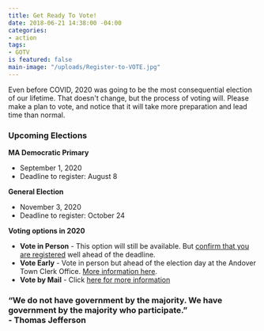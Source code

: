 ```yaml
---
title: Get Ready To Vote!
date: 2018-06-21 14:38:00 -04:00
categories:
- action
tags:
- GOTV
is featured: false
main-image: "/uploads/Register-to-VOTE.jpg"
---
```


Even before COVID, 2020 was going to be the most consequential election of our lifetime. That doesn't change, but the process of voting will. Please make a plan to vote, and notice that it will take more preparation and lead time than normal. 

### Upcoming Elections<BR>
**MA Democratic Primary**
* September 1, 2020
* Deadline to register: August 8

**General Election**
* November 3, 2020
* Deadline to register: October 24

**Voting options in 2020**
* **Vote in Person** - This option will still be available. But [confirm that you are registered](https://www.sec.state.ma.us/VoterRegistrationSearch/MyVoterRegStatus.aspx) well ahead of the deadline.
* **Vote Early** - Vote in person but ahead of the election day at the Andover Town Clerk Office. [More information here](https://andoverma.gov/351/Early-Voting).
* **Vote by Mail** - Click [here for more information](https://drive.google.com/file/d/1v_AYp5Iic0VWrauNnqvEVDLXoousaq6J/view)

### “We do not have government by the majority. We have government by the majority who participate.” <BR>- Thomas Jefferson

